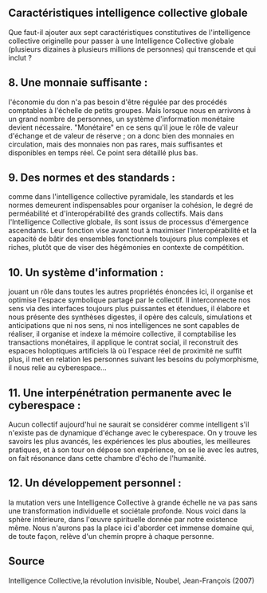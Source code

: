## Caractéristiques intelligence collective globale  

Que faut-il ajouter aux sept caractéristiques constitutives de l'intelligence collective originelle pour passer à une Intelligence Collective globale (plusieurs dizaines à plusieurs millions de personnes) qui transcende et qui inclut ?  

## 8. Une monnaie suffisante : 
l'économie du don n'a pas besoin d'être régulée par des procédés comptables à l'échelle de petits groupes. Mais lorsque nous en arrivons à un grand nombre de personnes, un système d'information monétaire devient nécessaire. "Monétaire" en ce sens qu'il joue le rôle de valeur d'échange et de valeur de réserve ; on a donc bien des monnaies en circulation, mais des monnaies non pas rares, mais suffisantes et disponibles en temps réel. Ce point sera détaillé plus bas. 

## 9. Des normes et des standards : 
comme dans l'intelligence collective pyramidale, les standards et les normes demeurent indispensables pour organiser la cohésion, le degré de perméabilité et d'interopérabilité des grands collectifs. Mais dans l'Intelligence Collective globale, ils sont issus de processus d'émergence ascendants. Leur fonction vise avant tout à maximiser l'interopérabilité et la capacité de bâtir des ensembles fonctionnels toujours plus complexes et riches, plutôt que de viser des hégémonies en contexte de compétition. 

## 10. Un système d'information : 
jouant un rôle dans toutes les autres propriétés énoncées ici, il organise et optimise l'espace symbolique partagé par le collectif. Il interconnecte nos sens via des interfaces toujours plus puissantes et étendues, il élabore et nous présente des synthèses digestes, il opère des calculs, simulations et anticipations que ni nos sens, ni nos intelligences ne sont capables de réaliser, il organise et indexe la mémoire collective, il comptabilise les transactions monétaires, il applique le contrat social, il reconstruit des espaces holoptiques artificiels là où l'espace réel de proximité ne suffit plus, il met en relation les personnes suivant les besoins du polymorphisme, il nous relie au cyberespace...  

## 11. Une interpénétration permanente avec le cyberespace : 
Aucun collectif aujourd'hui ne saurait se considérer comme intelligent s'il n'existe pas de dynamique d'échange avec le cyberespace. On y trouve les savoirs les plus avancés, les expériences les plus abouties, les meilleures pratiques, et à son tour on dépose son expérience, on se lie avec les autres, on fait résonance dans cette chambre d'écho de l'humanité. 

## 12. Un développement personnel : 
la mutation vers une Intelligence Collective à grande échelle ne va pas sans une transformation individuelle et sociétale profonde. Nous voici dans la sphère intérieure, dans l'œuvre spirituelle donnée par notre existence même. Nous n'aurons pas la place ici d'aborder cet immense domaine qui, de toute façon, relève d'un chemin propre à chaque personne.

## Source
Intelligence Collective,la révolution invisible, Noubel, Jean-François (2007) 
